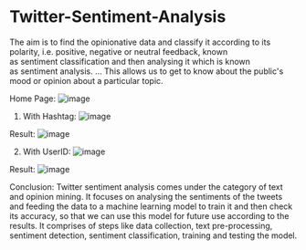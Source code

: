 # Twitter-Sentiment-Analysis
The aim is to find the opinionative data and classify it according to its polarity, i.e. positive, negative or neutral feedback, known as sentiment classification and then analysing it which is known as sentiment analysis. ... This allows us to get to know about the public's mood or opinion about a particular topic.

Home Page:
 ![image](https://user-images.githubusercontent.com/63945720/110279958-00ff0380-8000-11eb-9d26-d3b7c390043f.png)

1)	With Hashtag:
![image](https://user-images.githubusercontent.com/63945720/110279977-08bea800-8000-11eb-8939-6ef2ea4860f2.png)

Result:
![image](https://user-images.githubusercontent.com/63945720/110279997-1116e300-8000-11eb-893a-a6ac28e95f28.png)

2)	With UserID:
![image](https://user-images.githubusercontent.com/63945720/110280008-196f1e00-8000-11eb-9480-1f8aea45d779.png)

Result:
![image](https://user-images.githubusercontent.com/63945720/110280029-21c75900-8000-11eb-8e82-d2b36b71dacb.png)

Conclusion:
Twitter sentiment analysis comes under the category of text and opinion mining. It focuses on analysing the sentiments of the tweets and feeding the data to a machine learning model to train it and then check its accuracy, so that we can use this model for future use according to the results. It comprises of steps like data collection, text pre-processing, sentiment detection, sentiment classification, training and testing the model.
